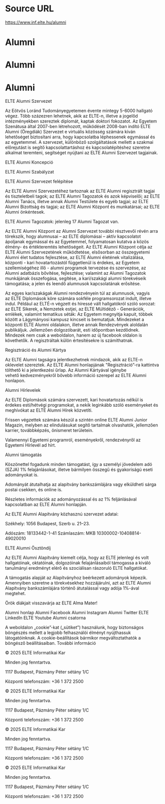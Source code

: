 # Source URL
https://www.inf.elte.hu/alumni

# Alumni
# Alumni
# Alumni
ELTE Alumni Szervezet

Az Eötvös Loránd Tudományegyetemen évente mintegy 5-6000 hallgató végez. Több százezren lehetnek, akik az ELTE-n, illetve a jogelőd intézményekben szereztek diplomát, kaptak doktori fokozatot. Az Egyetem Szenátusa által 2007-ben létrehozott, működését 2008-ban indító ELTE Alumni (Öregdiák) Szervezet e virtuális közösség számára kíván lehetőséget biztosítani arra, hogy kapcsolatba léphessenek egymással és az egyetemmel. A szervezet, különböző szolgáltatások mellett a szakmai előrejutást is segítő kapcsolattartáshoz és kapcsolatépítéshez szeretne alkalmat teremteni, segítséget nyújtani az ELTE Alumni Szervezet tagjainak.

ELTE Alumni Koncepció

ELTE Alumni Szabályzat

ELTE Alumni Szervezet felépítése

Az ELTE Alumni Szervezetéhez tartoznak az ELTE Alumni regisztrált tagjai és tiszteletbeli tagok; az ELTE Alumni Tagozatok és azok képviselői; az ELTE Alumni Tanács, illetve annak Alumni Testülete és egyéb tagjai; az ELTE Alumni Bizottság és tagjai; az ELTE Alumni Központ és munkatársai; az ELTE Alumni önkéntesek.

ELTE Alumni Tagozatok: jelenleg 17 Alumni Tagozat van.

Az ELTE Alumni Központ az Alumni Szervezet további résztvevői révén arra törekszik, hogy alumnusai – az ELTE diplomásai – aktív kapcsolatot ápoljanak egymással és az Egyetemmel, folyamatosan kutatva a közös élmény- és értékteremtés lehetőségeit. Az ELTE Alumni Központ célja az ELTE Alumni Szervezetének működtetése, elsősorban az összegyetemi Alumni élet tudatos fejlesztése, az ELTE Alumni életének vitalizálása, központi - kari hovatartozástól függetlenül is érdekes, az Egyetem szellemiségéhez illő - alumni programok tervezése és szervezése, az Alumni adatbázis bővítése, fejlesztése; valamint az Alumni Tagozatok munkájának összefogása, segítése, a kari/szakági alumni törekvéseik támogatása; a jelen és leendő alumnusok kapcsolatának erősítése.

Az egyes kar/szakágak Alumni rendezvényein túl az alumnusok, vagyis az ELTE Diplomások köre számára sokféle programsorozat indult, illetve  indul. Például az ELTÉ-n végzett és híressé vált hallgatókról szóló sorozat: az ELTE Sikerek, a Nemzetek estjei, az ELTE Múltidéző - Generációk, emlékek, valamint tematikus séták: Az Egyetem megnyitja kapuit, többek között a Lágymányosi kampusz kincseit is bemutatjuk. Mindezeket a központi ELTE Alumni oldalakon, illetve annak Rendezvények aloldalán publikáljuk. Jellemzően dolgozóbarát, esti időpontban kezdődnek. Mindezek nem csak a weboldalon, hanem az új facebook oldalon is követhetők. A regisztráltak külön értesítésekre is számíthatnak.

Regisztráció és Alumni Kártya

Az ELTE Alumni tagságra jelentkezhetnek mindazok, akik az ELTE-n oklevelet szereztek. Az ELTE Alumni honlapjának "Regisztráció”-ra kattintva tölthető ki a jelentkezési űrlap. Az Alumni Kártyával igénybe vehető kedvezményekről bővebb információ szerepel az ELTE Alumni honlapon.

Alumni Hírlevelek

Az ELTE Diplomások számára szervezett, kari hovatartozás nélkül is érdekes esti/hétvégi programokat, a nekik leginkább szóló eseményeket és meghívókat az ELTE Alumni Hírek közvetíti.

Frissen végzettek számára készül a szintén online ELTE Alumni Junior Magazin, melyben az elindulásukat segítő tartalmak olvashatók, jellemzően karrier, továbbképzés, önismeret területein.

Valamennyi Egyetemi programról, eseményekről, rendezvényről az Egyetemi Hírlevél ad hírt.

Alumni támogatás

Köszönettel fogadunk minden támogatást, így a személyi jövedelem adó (SZJA) 1% felajánlásokat, illetve bármilyen összegű és gyakoriságú eseti adományokat is.

Adományát átutalhatja az alapítvány bankszámlájára vagy elküldheti sárga postai csekken, és online is.

Részletes információk az adományozással és az 1% feljánlásával kapcsolatban az ELTE Alumni honlapján.

Az ELTE Alumni Alapítvány közhasznú szervezet adatai:

Székhely: 1056 Budapest, Szerb u. 21–23.

Adószám: 18133442-1-41
Számlaszám: MKB 10300002-10408814-49020010

ELTE Alumni Ösztöndíj

Az ELTE Alumni Alapítvány kiemelt célja, hogy az ELTE jelenlegi és volt hallgatóinak, oktatóinak, dolgozóinak felajánlásaiból támogassa a kiváló tanulmányi eredményt elérő és szociálisan rászoruló ELTE hallgatókat.

A támogatás alapját az Alapítványhoz beérkezett adományok képezik. Amennyiben szeretne a törekvésekhez hozzájárulni, azt az ELTE Alumni Alapítvány bankszámlájára történő átutalással vagy adója 1%-ával megtehet.

Örök diákjait visszavárja az ELTE Alma Mater!

Alumni honlap
Alumni Facebook
Alumni Instagram
Alumni Twitter
ELTE LinkedIn
ELTE Youtube Alumni csatorna

A weboldalon „cookie”-kat („sütiket”) használunk, hogy biztonságos böngészés mellett a legjobb felhasználói élményt nyújthassuk látogatóinknak. A cookie-beállítások bármikor megváltoztathatók a böngésző beállításaiban. További információ

© 2025 ELTE Informatikai Kar

Minden jog fenntartva.

1117 Budapest, Pázmány Péter sétány 1/C

Központi telefonszám: +36 1 372 2500

© 2025 ELTE Informatikai Kar

Minden jog fenntartva.

1117 Budapest, Pázmány Péter sétány 1/C

Központi telefonszám: +36 1 372 2500

© 2025 ELTE Informatikai Kar

Minden jog fenntartva.

1117 Budapest, Pázmány Péter sétány 1/C

Központi telefonszám: +36 1 372 2500

© 2025 ELTE Informatikai Kar

Minden jog fenntartva.

1117 Budapest, Pázmány Péter sétány 1/C

Központi telefonszám: +36 1 372 2500